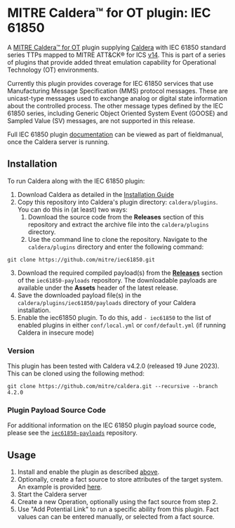 # MITRE Caldera™ for OT plugin: IEC 61850

A [MITRE Caldera™ for OT](https://github.com/mitre/caldera-ot) plugin supplying [Caldera](https://github.com/mitre/caldera) with IEC 61850 standard series TTPs mapped to MITRE ATT&CK® for ICS [v14](https://attack.mitre.org/resources/updates/updates-october-2023/). This is part of a series of plugins that provide added threat emulation capability for Operational Technology (OT) environments. 

Currently this plugin provides coverage for IEC 61850 services that use Manufacturing Message Specification (MMS) protocol messages. These are unicast-type messages used to exchange analog or digital state information about the controlled process. The other message types defined by the IEC 61850 series, including Generic Object Oriented System Event (GOOSE) and Sampled Value (SV) messages, are not supported in this release.

Full IEC 61850 plugin [documentation](docs/iec61850.md) can be viewed as part of fieldmanual, once the Caldera server is running. 

## Installation

To run Caldera along with the IEC 61850 plugin:
1. Download Caldera as detailed in the [Installation Guide](https://github.com/mitre/caldera)
2. Copy this repository into Caldera's plugin directory: `caldera/plugins`. You can do this in (at least) two ways:
    1. Download the source code from the __Releases__ section of this repository and extract the archive file into the `caldera/plugins` directory.
    2. Use the command line to clone the repository. Navigate to the `caldera/plugins` directory and enter the following command:
```
git clone https://github.com/mitre/iec61850.git
```
3. Download the required compiled payload(s) from the [__Releases__](https://github.com/mitre/iec61850-payloads/releases) section of the `iec61850-payloads` repository. The downloadable payloads are available under the __Assets__ header of the latest release.
4. Save the downloaded payload file(s) in the `caldera/plugins/iec61850/payloads` directory of your Caldera installation.
5. Enable the iec61850 plugin. To do this, add `- iec61850` to the list of enabled plugins in either `conf/local.yml` or `conf/default.yml` (if running Caldera in insecure mode)

### Version
This plugin has been tested with Caldera v4.2.0 (released 19 June 2023). This can be cloned using the following method:
```
git clone https://github.com/mitre/caldera.git --recursive --branch 4.2.0
```

### Plugin Payload Source Code
For additional information on the IEC 61850 plugin payload source code, please see the [`iec61850-payloads`](https://github.com/mitre/iec61850-payloads) repository.

## Usage
1. Install and enable the plugin as described [above](#installation).
2. Optionally, create a fact source to store attributes of the target system. An example is provided [here](./data/sources/48db3ad5-c003-40af-aaee-54f2377da2e5.yml).
3. Start the Caldera server
4. Create a new Operation, optionally using the fact source from step 2.
5. Use "Add Potential Link" to run a specific ability from this plugin. Fact values can can be entered manually, or selected from a fact source.
